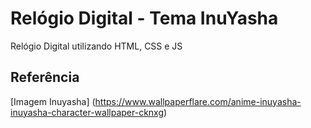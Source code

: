 # Relógio Digital - Tema InuYasha
Relógio Digital utilizando HTML, CSS e JS

## Referência 
[Imagem Inuyasha] (https://www.wallpaperflare.com/anime-inuyasha-inuyasha-character-wallpaper-cknxg)
